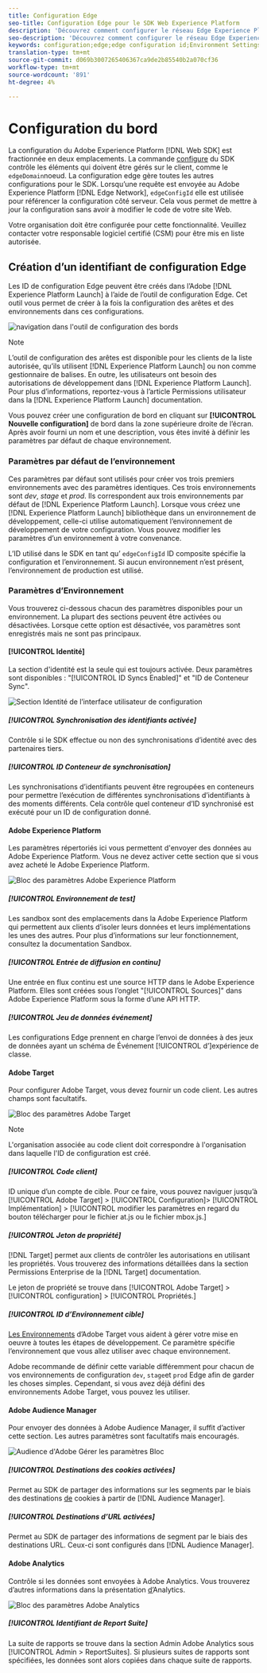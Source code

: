 ```yaml
---
title: Configuration Edge
seo-title: Configuration Edge pour le SDK Web Experience Platform
description: 'Découvrez comment configurer le réseau Edge Experience Platform. '
seo-description: 'Découvrez comment configurer le réseau Edge Experience Platform. '
keywords: configuration;edge;edge configuration id;Environment Settings;edgeConfigId;identity;id sync enabled;ID Sync Container ID;Sandbox;Streaming Inlet;Event Dataset;target;client code;Property Token;Target Environment ID;Cookie Destinations;url Destinations;Analytics Settings Blockreport suite id;
translation-type: tm+mt
source-git-commit: d069b3007265406367ca9de2b85540b2a070cf36
workflow-type: tm+mt
source-wordcount: '891'
ht-degree: 4%

---
```



# Configuration du bord

La configuration du Adobe Experience Platform [!DNL Web SDK] est fractionnée en deux emplacements. La commande [configure](configuring-the-sdk.md) du SDK contrôle les éléments qui doivent être gérés sur le client, comme le `edgeDomain`noeud. La configuration edge gère toutes les autres configurations pour le SDK. Lorsqu’une requête est envoyée au Adobe Experience Platform [!DNL Edge Network], `edgeConfigId` elle est utilisée pour référencer la configuration côté serveur. Cela vous permet de mettre à jour la configuration sans avoir à modifier le code de votre site Web.

Votre organisation doit être configurée pour cette fonctionnalité. Veuillez contacter votre responsable logiciel certifié (CSM) pour être mis en liste autorisée.

## Création d’un identifiant de configuration Edge

Les ID de configuration Edge peuvent être créés dans l’Adobe [!DNL Experience Platform Launch] à l’aide de l’outil de configuration Edge. Cet outil vous permet de créer à la fois la configuration des arêtes et des environnements dans ces configurations.

![navigation dans l&#39;outil de configuration des bords](../../assets/edge_configuration_nav.png)

>[!NOTE]
>
>L’outil de configuration des arêtes est disponible pour les clients de la liste autorisée, qu’ils utilisent [!DNL Experience Platform Launch] ou non comme gestionnaire de balises. En outre, les utilisateurs ont besoin des autorisations de développement dans [!DNL Experience Platform Launch]. Pour plus d’informations, reportez-vous à l’article Permissions [](https://docs.adobe.com/content/help/fr-FR/launch/using/reference/admin/user-permissions.html) utilisateur dans la [!DNL Experience Platform Launch] documentation.

Vous pouvez créer une configuration de bord en cliquant sur **[!UICONTROL Nouvelle configuration]** de bord dans la zone supérieure droite de l’écran. Après avoir fourni un nom et une description, vous êtes invité à définir les paramètres par défaut de chaque environnement.

### Paramètres par défaut de l’environnement

Ces paramètres par défaut sont utilisés pour créer vos trois premiers environnements avec des paramètres identiques. Ces trois environnements sont *dev*, *stage* et *prod*. Ils correspondent aux trois environnements par défaut de [!DNL Experience Platform Launch]. Lorsque vous créez une [!DNL Experience Platform Launch] bibliothèque dans un environnement de développement, celle-ci utilise automatiquement l’environnement de développement de votre configuration. Vous pouvez modifier les paramètres d’un environnement à votre convenance.

L’ID utilisé dans le SDK en tant qu’ `edgeConfigId` ID composite spécifie la configuration et l’environnement. Si aucun environnement n’est présent, l’environnement de production est utilisé.

### Paramètres d’Environnement

Vous trouverez ci-dessous chacun des paramètres disponibles pour un environnement. La plupart des sections peuvent être activées ou désactivées. Lorsque cette option est désactivée, vos paramètres sont enregistrés mais ne sont pas principaux.

#### [!UICONTROL Identité]

La section d&#39;identité est la seule qui est toujours activée. Deux paramètres sont disponibles : &quot;[!UICONTROL ID Syncs Enabled]&quot; et &quot;ID de Conteneur Sync&quot;.

![Section Identité de l’interface utilisateur de configuration](../../assets/edge_configuration_identity.png)

##### [!UICONTROL Synchronisation des identifiants activée]

Contrôle si le SDK effectue ou non des synchronisations d’identité avec des partenaires tiers.

##### [!UICONTROL ID Conteneur de synchronisation]

Les synchronisations d’identifiants peuvent être regroupées en conteneurs pour permettre l’exécution de différentes synchronisations d’identifiants à des moments différents. Cela contrôle quel conteneur d’ID synchronisé est exécuté pour un ID de configuration donné.

#### Adobe Experience Platform

Les paramètres répertoriés ici vous permettent d&#39;envoyer des données au Adobe Experience Platform. Vous ne devez activer cette section que si vous avez acheté le Adobe Experience Platform.

![Bloc des paramètres Adobe Experience Platform](../../assets/edge_configuration_aep.png)

##### [!UICONTROL Environnement de test]

Les sandbox sont des emplacements dans la Adobe Experience Platform qui permettent aux clients d’isoler leurs données et leurs implémentations les unes des autres. Pour plus d’informations sur leur fonctionnement, consultez la documentation [](../../sandboxes/home.md)Sandbox.

##### [!UICONTROL Entrée de diffusion en continu]

Une entrée en flux continu est une source HTTP dans le Adobe Experience Platform. Elles sont créées sous l’onglet &quot;[!UICONTROL Sources]&quot; dans Adobe Experience Platform sous la forme d’une API HTTP.

##### [!UICONTROL Jeu de données événement]

Les configurations Edge prennent en charge l’envoi de données à des jeux de données ayant un schéma de Événement [!UICONTROL d’]expérience de classe.

#### Adobe Target

Pour configurer Adobe Target, vous devez fournir un code client. Les autres champs sont facultatifs.

![Bloc des paramètres Adobe Target](../../assets/edge_configuration_target.png)

>[!NOTE]
>
>L&#39;organisation associée au code client doit correspondre à l&#39;organisation dans laquelle l&#39;ID de configuration est créé.

##### [!UICONTROL Code client]

ID unique d’un compte de cible. Pour ce faire, vous pouvez naviguer jusqu’à [!UICONTROL Adobe Target] > [!UICONTROL Configuration]> [!UICONTROL Implémentation] > [!UICONTROL modifier les paramètres en regard du bouton télécharger pour le fichier at.js ou le fichier mbox.js.]

##### [!UICONTROL Jeton de propriété]

[!DNL Target] permet aux clients de contrôler les autorisations en utilisant les propriétés. Vous trouverez des informations détaillées dans la section Permissions [](https://docs.adobe.com/content/help/fr-FR/target/using/administer/manage-users/enterprise/properties-overview.html) Enterprise de la [!DNL Target] documentation.

Le jeton de propriété se trouve dans [!UICONTROL Adobe Target] > [!UICONTROL configuration] > [!UICONTROL Propriétés.]

##### [!UICONTROL ID d’Environnement cible]

[Les Environnements](https://docs.adobe.com/content/help/en/target/using/administer/hosts.html) d’Adobe Target vous aident à gérer votre mise en oeuvre à toutes les étapes de développement. Ce paramètre spécifie l’environnement que vous allez utiliser avec chaque environnement.

Adobe recommande de définir cette variable différemment pour chacun de vos environnements de configuration `dev`, `stage`et `prod` Edge afin de garder les choses simples. Cependant, si vous avez déjà défini des environnements Adobe Target, vous pouvez les utiliser.

#### Adobe Audience Manager

Pour envoyer des données à Adobe Audience Manager, il suffit d’activer cette section. Les autres paramètres sont facultatifs mais encouragés.

![Audience d&#39;Adobe Gérer les paramètres Bloc](../../assets/edge_configuration_aam.png)

##### [!UICONTROL Destinations des cookies activées]

Permet au SDK de partager des informations sur les segments par le biais des destinations [de](https://docs.adobe.com/content/help/en/audience-manager/user-guide/features/destinations/custom-destinations/create-cookie-destination.html) cookies à partir de [!DNL Audience Manager].

##### [!UICONTROL Destinations d’URL activées]

Permet au SDK de partager des informations de segment par le biais des destinations [](https://docs.adobe.com/content/help/en/audience-manager/user-guide/features/destinations/custom-destinations/create-url-destination.html)URL. Ceux-ci sont configurés dans [!DNL Audience Manager].

#### Adobe Analytics

Contrôle si les données sont envoyées à Adobe Analytics. Vous trouverez d’autres informations dans la présentation [d’](../data-collection/adobe-analytics/analytics-overview.md)Analytics.

![Bloc des paramètres Adobe Analytics](../../assets/edge_configuration_aa.png)

##### [!UICONTROL Identifiant de Report Suite]

La suite de rapports se trouve dans la section Admin Adobe Analytics sous [!UICONTROL Admin > ReportSuites]. Si plusieurs suites de rapports sont spécifiées, les données sont alors copiées dans chaque suite de rapports.
